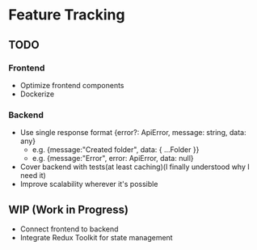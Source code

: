 # Feature Tracking

## TODO

### Frontend

- Optimize frontend components
- Dockerize

### Backend

- Use single response format {error?: ApiError, message: string, data: any}
  - e.g. {message:"Created folder", data: { ...Folder }}
  - e.g. {message:"Error", error: ApiError, data: null}
- Cover backend with tests(at least caching)(I finally understood why I need it)
- Improve scalability wherever it's possible

## WIP (Work in Progress)

- Connect frontend to backend
- Integrate Redux Toolkit for state management
